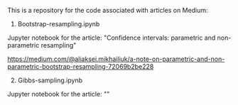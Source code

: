 This is a repository for the code associated with articles on Medium:

1) Bootstrap-resampling.ipynb

Jupyter notebook for the article: "Confidence intervals: parametric and non-parametric resampling"

https://medium.com/@aliaksei.mikhailiuk/a-note-on-parametric-and-non-parametric-bootstrap-resampling-72069b2be228

2) Gibbs-sampling.ipynb

Jupyter notebook for the article: ""
